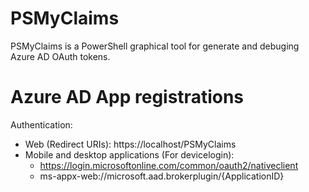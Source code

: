 # PSMyClaims

PSMyClaims is a PowerShell graphical tool for generate and debuging Azure AD OAuth tokens.

# Azure AD App registrations

Authentication:
- Web (Redirect URIs):  https://localhost/PSMyClaims
- Mobile and desktop applications (For devicelogin):   
  - https://login.microsoftonline.com/common/oauth2/nativeclient
  - ms-appx-web://microsoft.aad.brokerplugin/{ApplicationID}
